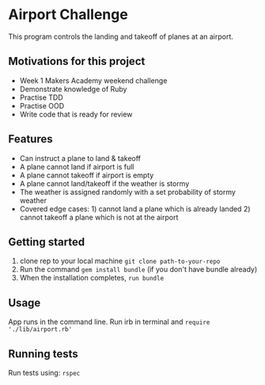 # Airport Challenge

This program controls the landing and takeoff of planes at an airport.

## Motivations for this project

* Week 1 Makers Academy weekend challenge
* Demonstrate knowledge of Ruby
* Practise TDD
* Practise OOD
* Write code that is ready for review

## Features

* Can instruct a plane to land & takeoff
* A plane cannot land if airport is full
* A plane cannot takeoff if airport is empty
* A plane cannot land/takeoff if the weather is stormy
* The weather is assigned randomly with a set probability of stormy weather
* Covered edge cases: 1) cannot land a plane which is already landed 2) cannot takeoff a plane which is not at the airport


## Getting started

1. clone rep to your local machine `git clone path-to-your-repo`
2. Run the command `gem install bundle` (if you don't have bundle already)
3. When the installation completes, `run bundle`

## Usage

App runs in the command line.
Run irb in terminal and `require './lib/airport.rb'`

## Running tests

Run tests using:
`rspec`
